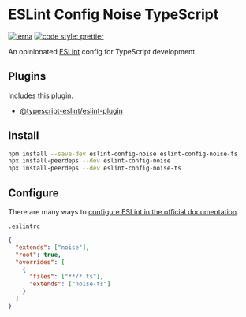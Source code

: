 # ESLint Config Noise TypeScript

[![lerna](https://img.shields.io/badge/maintained%20with-lerna-cc00ff.svg)](https://lerna.js.org/)
[![code style: prettier](https://img.shields.io/badge/code_style-prettier-ff69b4.svg?style=flat-square)](https://github.com/prettier/prettier)

An opinionated [ESLint](https://github.com/eslint/eslint) config for TypeScript development.

## Plugins

Includes this plugin.

- [@typescript-eslint/eslint-plugin](https://github.com/typescript-eslint/typescript-eslint)

## Install

```sh
npm install --save-dev eslint-config-noise eslint-config-noise-ts
npx install-peerdeps --dev eslint-config-noise
npx install-peerdeps --dev eslint-config-noise-ts
```

## Configure

There are many ways to [configure ESLint in the official documentation](https://eslint.org/docs/user-guide/configuring).

`.eslintrc`

```json
{
  "extends": ["noise"],
  "root": true,
  "overrides": [
    {
      "files": ["**/*.ts"],
      "extends": ["noise-ts"]
    }
  ]
}
```
